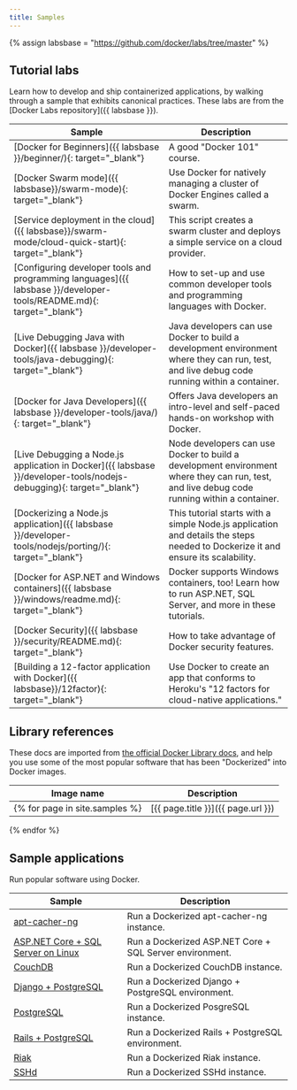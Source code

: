 ```yaml
---
title: Samples
---
```


{% assign labsbase = "https://github.com/docker/labs/tree/master" %}

## Tutorial labs

Learn how to develop and ship containerized applications, by walking through a
sample that exhibits canonical practices. These labs are from the [Docker Labs
repository]({{ labsbase }}).

| Sample | Description |
| ------ | ----------- |
| [Docker for Beginners]({{ labsbase }}/beginner/){: target="_blank"} | A good "Docker 101" course. |
| [Docker Swarm mode]({{ labsbase}}/swarm-mode){: target="_blank"} | Use Docker for natively managing a cluster of Docker Engines called a swarm. |
| [Service deployment in the cloud]({{ labsbase}}/swarm-mode/cloud-quick-start){: target="_blank"} | This script creates a swarm cluster and deploys a simple service on a cloud provider. |
| [Configuring developer tools and programming languages]({{ labsbase }}/developer-tools/README.md){: target="_blank"} | How to set-up and use common developer tools and programming languages with Docker. |
| [Live Debugging Java with Docker]({{ labsbase }}/developer-tools/java-debugging){: target="_blank"} | Java developers can use Docker to build a development environment where they can run, test, and live debug code running within a container. |
| [Docker for Java Developers]({{ labsbase }}/developer-tools/java/){: target="_blank"} | Offers Java developers an intro-level and self-paced hands-on workshop with Docker. |
| [Live Debugging a Node.js application in Docker]({{ labsbase }}/developer-tools/nodejs-debugging){: target="_blank"} | Node developers can use Docker to build a development environment where they can run, test, and live debug code running within a container. |
| [Dockerizing a Node.js application]({{ labsbase }}/developer-tools/nodejs/porting/){: target="_blank"} | This tutorial starts with a simple Node.js application and details the steps needed to Dockerize it and ensure its scalability. |
| [Docker for ASP.NET and Windows containers]({{ labsbase }}/windows/readme.md){: target="_blank"} | Docker supports Windows containers, too! Learn how to run ASP.NET, SQL Server, and more in these tutorials. |
| [Docker Security]({{ labsbase }}/security/README.md){: target="_blank"} | How to take advantage of Docker security features. |
| [Building a 12-factor application with Docker]({{ labsbase}}/12factor){: target="_blank"} | Use Docker to create an app that conforms to Heroku's "12 factors for cloud-native applications." |

## Library references

These docs are imported from
[the official Docker Library docs](https://github.com/docker-library/docs/),
and help you use some of the most popular software that has been
"Dockerized" into Docker images.

| Image name | Description |
| ---------- | ----------- |
{% for page in site.samples %}| [{{ page.title }}]({{ page.url }}) | {{ page.description | strip }} |
{% endfor %}

## Sample applications

Run popular software using Docker.

| Sample | Description |
| ------ | ----------- |
| [apt-cacher-ng](/engine/examples/apt-cacher-ng) | Run a Dockerized apt-cacher-ng instance. |
| [ASP.NET Core + SQL Server on Linux](/compose/aspnet-mssql-compose) | Run a Dockerized ASP.NET Core + SQL Server environment. |
| [CouchDB](/engine/examples/couchdb_data_volumes) | Run a Dockerized CouchDB instance. |
| [Django + PostgreSQL](/compose/django/) | Run a Dockerized Django + PostgreSQL environment. |
| [PostgreSQL](/engine/examples/postgresql_service) | Run a Dockerized PosgreSQL instance. |
| [Rails + PostgreSQL](/compose/rails/) | Run a Dockerized Rails + PostgreSQL environment. |
| [Riak](/engine/examples/running_riak_service) | Run a Dockerized Riak instance. |
| [SSHd](/engine/examples/running_ssh_service) | Run a Dockerized SSHd instance. |
